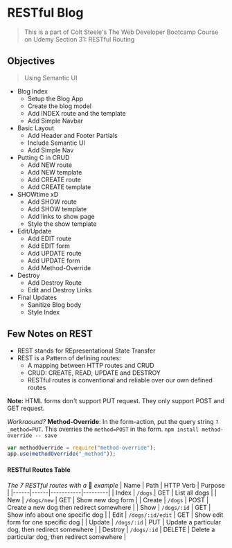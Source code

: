 # RESTful Blog
> This is a part of Colt Steele's The Web Developer Bootcamp Course on Udemy
> Section 31: RESTful Routing

## Objectives
> Using Semantic UI
- Blog Index
    - Setup the Blog App
    - Create the blog model
    - Add INDEX route and the template
    - Add Simple Navbar
- Basic Layout
    - Add Header and Footer Partials
    - Include Semantic UI
    - Add Simple Nav
- Putting C in CRUD
    - Add NEW route
    - Add NEW template
    - Add CREATE route
    - Add CREATE template
- SHOWtime xD
    - Add SHOW route
    - Add SHOW template
    - Add links to show page
    - Style the show template
- Edit/Update
    - Add EDIT route
    - Add EDIT form
    - Add UPDATE route
    - Add UPDATE form
    - Add Method-Override 
- Destroy
    - Add Destroy Route
    - Edit and Destroy Links
- Final Updates
    - Sanitize Blog body
    - Style Index

## Few Notes on REST

- REST stands for REpresentational State Transfer
- REST is a Pattern of defining routes: 
    - A mapping between HTTP routes and CRUD
    - CRUD: CREATE, READ, UPDATE and DESTROY
    - RESTful routes is conventional and reliable over our own defined routes

**Note:** HTML forms don't support PUT request. They only support POST and GET request.

*Workraound?*
**Method-Override**: In the form-action, put the query string ```?_method=PUT```. This overries the ```method=POST``` in the form.
```npm install method-override -- save```
```js
var methodOverride = require("method-override");
app.use(methodOverride("_method"));
```


#### RESTful Routes Table
*The 7 RESTful routes with a* :dog: *example*
| Name | Path | HTTP Verb | Purpose |
|------|------|-----------|---------|
| Index | ```/dogs``` | GET | List all dogs |
| New | ```/dogs/new``` | GET | Show new dog form |
| Create | ```/dogs``` | POST | Create a new dog then redirect somewhere |
| Show | ```/dogs/:id``` | GET | Show info about one specific dog |
| Edit | ```/dogs/:id/edit``` | GET | Show edit form for one specific dog |
| Update | ```/dogs/:id``` | PUT | Update a particular dog, then redirect somewhere |
| Destroy | ```/dogs/:id``` | DELETE | Delete a particular dog, then redirect somewhere |

